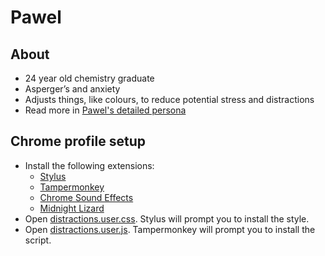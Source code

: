 # Pawel

## About

- 24 year old chemistry graduate
- Asperger’s and anxiety
- Adjusts things, like colours, to reduce potential stress and distractions
- Read more in [Pawel's detailed persona](https://www.gov.uk/government/publications/understanding-disabilities-and-impairments-user-profiles/pawel-user-with-aspergers)

## Chrome profile setup

- Install the following extensions:
  - [Stylus](https://chrome.google.com/webstore/detail/stylus/clngdbkpkpeebahjckkjfobafhncgmne?hl=en)
  - [Tampermonkey](https://chrome.google.com/webstore/detail/tampermonkey/dhdgffkkebhmkfjojejmpbldmpobfkfo)
  - [Chrome Sound Effects](https://chrome.google.com/webstore/detail/chrome-sound-effects/oekengelpdnkfopdkkphkmaacfanbnla)
  - [Midnight Lizard](https://chrome.google.com/webstore/detail/midnight-lizard/pbnndmlekkboofhnbonilimejonapojg)
- Open [distractions.user.css](https://alphagov.github.io/accessibility-personas/raw_assets/distractions.user.css). Stylus will prompt you to install the style.
- Open [distractions.user.js](https://alphagov.github.io/accessibility-personas/raw_assets/distractions.user.js). Tampermonkey will prompt you to install the script.
